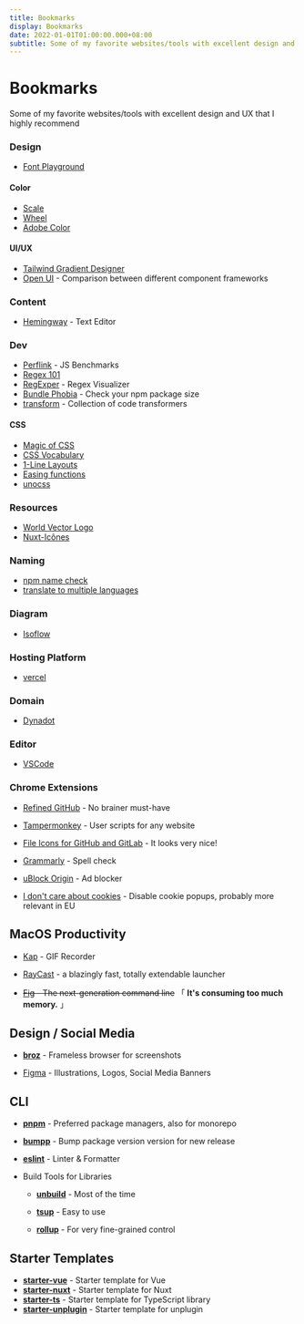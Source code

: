 ```yaml
---
title: Bookmarks
display: Bookmarks
date: 2022-01-01T01:00:00.000+08:00
subtitle: Some of my favorite websites/tools with excellent design and UX that I highly recommend
---
```


# Bookmarks

<p class="opacity-50! -mt-6 italic">
  Some of my favorite websites/tools with excellent design and UX that I highly recommend
</p>

### Design

- [Font Playground](https://play.typedetail.com/)

#### Color

- [Scale](https://hihayk.github.io/scale/)
- [Wheel](https://hihayk.github.io/wheel/)
- [Adobe Color](https://color.adobe.com/)

#### UI/UX

- [Tailwind Gradient Designer](https://tailwind-gradient-designer.csspost.com/)
- [Open UI](https://open-ui.org/) - Comparison between different component frameworks

### Content

- [Hemingway](http://www.hemingwayapp.com/) - Text Editor

### Dev

- [Perflink](https://perf.link/) - JS Benchmarks
- [Regex 101](https://regex101.com/)
- [RegExper](https://regexper.com/) - Regex Visualizer
- [Bundle Phobia](https://bundlephobia.com/) - Check your npm package size
- [transform](https://transform.tools/) - Collection of code transformers

#### CSS

- [Magic of CSS](https://adamschwartz.co/magic-of-css/)
- [CSS Vocabulary](http://apps.workflower.fi/vocabs/css/en)
- [1-Line Layouts](http://1linelayouts.glitch.me/)
- [Easing functions](https://easings.net/)
- [unocss](https://unocss.dev/)

### Resources

- [World Vector Logo](https://worldvectorlogo.com/)
- [Nuxt-Icônes](https://nuxt-icones.vercel.app/)

### Naming

- [npm name check](https://remarkablemark.org/npm-package-name-checker/)
- [translate to multiple languages](https://smodin.me/translate-one-text-into-multiple-languages)

### Diagram

- [Isoflow](https://isoflow.io/)

### Hosting Platform

- [vercel](https://vercel.com)

### Domain

- [Dynadot](https://www.dynadot.com/)

### Editor

- [VSCode](https://code.visualstudio.com/)

### Chrome Extensions

- [Refined GitHub](https://chrome.google.com/webstore/detail/refined-github/hlepfoohegkhhmjieoechaddaejaokhf) - No brainer must-have

- [Tampermonkey](https://chrome.google.com/webstore/detail/tampermonkey/dhdgffkkebhmkfjojejmpbldmpobfkfo) - User scripts for any website

- [File Icons for GitHub and GitLab](https://chrome.google.com/webstore/detail/file-icons-for-github-and/ficfmibkjjnpogdcfhfokmihanoldbfe) - It looks very nice!

- [Grammarly](https://chrome.google.com/webstore/detail/grammarly-grammar-checker/kbfnbcaeplbcioakkpcpgfkobkghlhen) - Spell check

- [uBlock Origin](https://chrome.google.com/webstore/detail/ublock-origin/cjpalhdlnbpafiamejdnhcphjbkeiagm) - Ad blocker

- [I don't care about cookies](https://chrome.google.com/webstore/detail/i-dont-care-about-cookies/fihnjjcciajhdojfnbdddfaoknhalnja) - Disable cookie popups, probably more relevant in EU

## MacOS Productivity

- [Kap](https://getkap.co/) - GIF Recorder

- [RayCast](https://www.raycast.com/) - a blazingly fast, totally extendable launcher

- ~~[Fig](https://fig.io/) - The next-generation command line~~ 「 **It's consuming too much memory.** 」

## Design / Social Media

- [**broz**](https://github.com/antfu/broz) - Frameless browser for screenshots

- [Figma](https://www.figma.com/) - Illustrations, Logos, Social Media Banners

## CLI

- [**pnpm**](https://pnpm.io/) - Preferred package managers, also for monorepo

- [**bumpp**](https://github.com/antfu/bumpp) - Bump package version version for new release

- [**eslint**](https://eslint.org/) - Linter & Formatter

- Build Tools for Libraries

  - [**unbuild**](https://github.com/unjs/unbuild) - Most of the time

  - [**tsup**](https://github.com/egoist/tsup) - Easy to use

  - [**rollup**](https://rollupjs.org/) - For very fine-grained control


## Starter Templates

- [**starter-vue**](https://github.com/elonehoo/starter-vue) - Starter template for Vue
- [**starter-nuxt**](https://github.com/elonehoo/starter-nuxt) - Starter template for Nuxt
- [**starter-ts**](https://github.com/elonehoo/starter-ts) - Starter template for TypeScript library
- [**starter-unplugin**](https://github.com/elonehoo/starter-unplugin) - Starter template for unplugin
